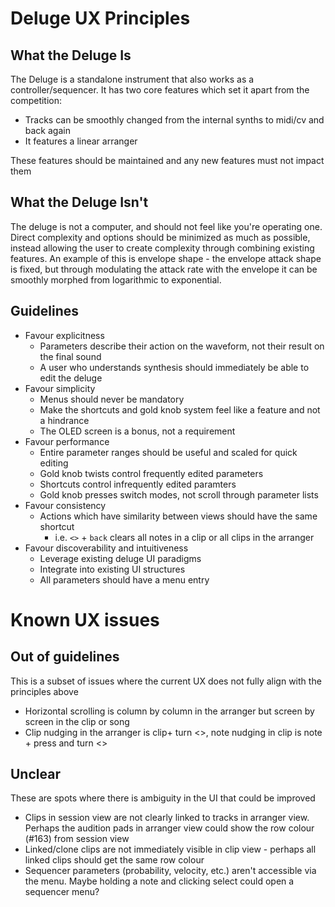 # Deluge UX Principles
## What the Deluge Is

The Deluge is a standalone instrument that also works as a controller/sequencer. It has two core features which set it apart from the competition:

* Tracks can be smoothly changed from the internal synths to midi/cv and back again
* It features a linear arranger 

These features should be maintained and any new features must not impact them

## What the Deluge Isn't
The deluge is not a computer, and should not feel like you're operating one. Direct complexity and options should be minimized as much as possible, instead allowing the user to create complexity through combining existing features. An example of this is envelope shape - the envelope attack shape is fixed, but through modulating the attack rate with the envelope it can be smoothly morphed from logarithmic to exponential.

## Guidelines

* Favour explicitness 
    - Parameters describe their action on the waveform, not their result on the final sound
    - A user who understands synthesis should immediately be able to edit the deluge
* Favour simplicity
    - Menus should never be mandatory
    - Make the shortcuts and gold knob system feel like a feature and not a hindrance 
    - The OLED screen is a bonus, not a requirement
* Favour performance
    - Entire parameter ranges should be useful and scaled for quick editing
    - Gold knob twists control frequently edited parameters
    - Shortcuts control infrequently edited paramters
    - Gold knob presses switch modes, not scroll through parameter lists
* Favour consistency
    - Actions which have similarity between views should have the same shortcut
      - i.e. `<>` + `back` clears all notes in a clip or all clips in the arranger
* Favour discoverability and intuitiveness
    - Leverage existing deluge UI paradigms
    - Integrate into existing UI structures
    - All parameters should have a menu entry


# Known UX issues

## Out of guidelines
This is a subset of issues where the current UX does not fully align with the principles above

* Horizontal scrolling is column by column in the arranger but screen by screen in the clip or song
* Clip nudging in the arranger is clip+ turn <>, note nudging in clip is note + press and turn <>

## Unclear

These are spots where there is ambiguity in the UI that could be improved

* Clips in session view are not clearly linked to tracks in arranger view. Perhaps the audition pads in arranger view could show the row colour (#163) from session view
* Linked/clone clips are not immediately visible in clip view - perhaps all linked clips should get the same row colour
* Sequencer parameters (probability, velocity, etc.) aren't accessible via the menu. Maybe holding a note and clicking select could open a sequencer menu?
